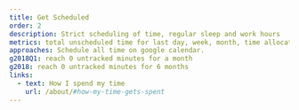 ```yaml
---
title: Get Scheduled
order: 2
description: Strict scheduling of time, regular sleep and work hours
metrics: total unscheduled time for last day, week, month, time allocation to each calendar for last day week month
approaches: Schedule all time on google calendar.
g2018Q1: reach 0 untracked minutes for a month
g2018: reach 0 untracked minutes for 6 months
links:
  - text: How I spend my time
    url: /about/#how-my-time-gets-spent
---
```

